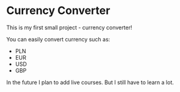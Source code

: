 # Currency Converter
  This is my first small project - currency converter!
  
  You can easily convert currency such as: 
  <ul>
    <li>PLN</li>
    <li>EUR</li>
    <li>USD</li>
    <li>GBP</li>
  </ul>
  
In the future I plan to add live courses. But I still have to learn a lot.
